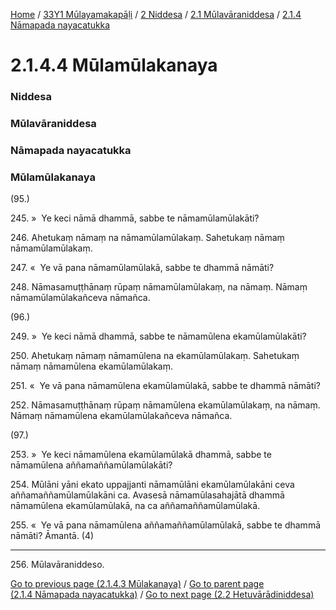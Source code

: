 
[Home](/) / [33Y1 Mūlayamakapāḷi](/tipitaka/33Y1.md) / [2 Niddesa](/tipitaka/33Y1/2.md) / [2.1 Mūlavāraniddesa](/tipitaka/33Y1/2/2.1.md) / [2.1.4 Nāmapada nayacatukka](/tipitaka/33Y1/2/2.1/2.1.4.md)

# 2.1.4.4 Mūlamūlakanaya

### Niddesa

### Mūlavāraniddesa

### Nāmapada nayacatukka

### Mūlamūlakanaya

(95.)

245\. »  Ye keci nāmā dhammā, sabbe te nāmamūlamūlakāti?

246\. Ahetukaṃ nāmaṃ na nāmamūlamūlakaṃ. Sahetukaṃ nāmaṃ nāmamūlamūlakaṃ.

247\. «  Ye vā pana nāmamūlamūlakā, sabbe te dhammā nāmāti?

248\. Nāmasamuṭṭhānaṃ rūpaṃ nāmamūlamūlakaṃ, na nāmaṃ. Nāmaṃ nāmamūlamūlakañceva nāmañca.

(96.)

249\. »  Ye keci nāmā dhammā, sabbe te nāmamūlena ekamūlamūlakāti?

250\. Ahetukaṃ nāmaṃ nāmamūlena na ekamūlamūlakaṃ. Sahetukaṃ nāmaṃ nāmamūlena ekamūlamūlakaṃ.

251\. «  Ye vā pana nāmamūlena ekamūlamūlakā, sabbe te dhammā nāmāti?

252\. Nāmasamuṭṭhānaṃ rūpaṃ nāmamūlena ekamūlamūlakaṃ, na nāmaṃ. Nāmaṃ nāmamūlena ekamūlamūlakañceva nāmañca.

(97.)

253\. »  Ye keci nāmamūlena ekamūlamūlakā dhammā, sabbe te nāmamūlena aññamaññamūlamūlakāti?

254\. Mūlāni yāni ekato uppajjanti nāmamūlāni ekamūlamūlakāni ceva aññamaññamūlamūlakāni ca. Avasesā nāmamūlasahajātā dhammā nāmamūlena ekamūlamūlakā, na ca aññamaññamūlamūlakā.

255\. «  Ye vā pana nāmamūlena aññamaññamūlamūlakā, sabbe te dhammā nāmāti? Āmantā. (4)

---

256\. Mūlavāraniddeso.



[Go to previous page (2.1.4.3 Mūlakanaya)](/tipitaka/33Y1/2/2.1/2.1.4/2.1.4.3.md) / [Go to parent page (2.1.4 Nāmapada nayacatukka)](/tipitaka/33Y1/2/2.1/2.1.4.md) / [Go to next page (2.2 Hetuvārādiniddesa)](/tipitaka/33Y1/2/2.2.md)



